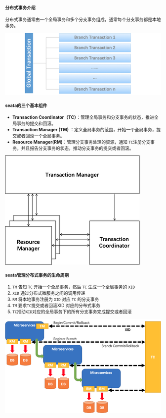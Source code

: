 #### 分布式事务介绍

分布式事务通常由一个全局事务和多个分支事务组成，通常每个分支事务都是本地事务。

![Global & Branch](../images/68747470733a2f2f63646e2e6e6c61726b2e636f6d2f6c61726b2f302f323031382f706e672f31383836322f313534353031353435343937392d61313865313666362d656434312d343466312d396337612d6264383263346435666639392e706e67.png)

#### seata的三个基本组件

- **Transaction Coordinator（TC）**：管理全局事务和分支事务的状态，推进全局事务的提交和回滚。
- **Transaction Manager (TM)** ：定义全局事务的范围，开始一个全局事务，提交或者回滚一个全局事务。
- **Resource Manager(RM)**：管理分支事务处理的资源，通知 `TC`注册分支事务，并且报告分支事务的状态，推动分支事务的提交或者回滚。

![Model](../images/68747470733a2f2f63646e2e6e6c61726b2e636f6d2f6c61726b2f302f323031382f706e672f31383836322f313534353031333931353238362d34613930663064662d356664612d343165312d393165302d3261613364333331633033352e706e67.png)

#### seata管理分布式事务的生命周期

1. `TM` 告知 `TC` 开始一个全局事务，然后 `TC` 生成一个全局事务的 `XID`
2. `XID` 通过分布式微服务之间的调用传递
3. `RM` 将本地事务注册为 `XID` 对应 `TC` 的分支事务
4. `TM` 要求`TC`提交或者回滚XID 对应的分布式事务
5. `TC`推动`XID`对应的全局事务下的所有分支事务完成提交或者回滚

![Typical Process](../images/68747470733a2f2f63646e2e6e6c61726b2e636f6d2f6c61726b2f302f323031382f706e672f31383836322f313534353239363931373838312d32366661626562392d373166612d346633652d386137612d6663333137643333383966342e706e67.png)